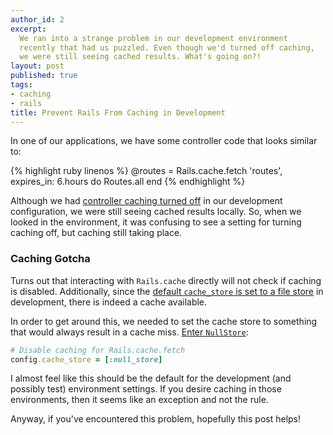 ```yaml
---
author_id: 2
excerpt:
  We ran into a strange problem in our development environment
  recently that had us puzzled. Even though we'd turned off caching,
  we were still seeing cached results. What's going on?!
layout: post
published: true
tags:
- caching
- rails
title: Prevent Rails From Caching in Development
---
```


In one of our applications, we have some controller code that looks
similar to:

{% highlight ruby linenos %}
@routes = Rails.cache.fetch 'routes', expires_in: 6.hours do
  Routes.all
end
{% endhighlight %}

Although we had [controller caching turned off][] in our development
configuration, we were still seeing cached results locally. So, when we
looked in the environment, it was confusing to see a setting for turning
caching off, but caching still taking place.

### Caching Gotcha

Turns out that interacting with `Rails.cache` directly will not check
if caching is disabled. Additionally, since the [default `cache_store` is
set to a file store][] in development, there is indeed a cache available.

In order to get around this, we needed to set the cache store to something
that would always result in a cache miss. [Enter `NullStore`][]:

```ruby
# Disable caching for Rails.cache.fetch
config.cache_store = [:null_store]
```

I almost feel like this should be the default for the development (and
possibly test) environment settings. If you desire caching in those
environments, then it seems like an exception and not the rule.

Anyway, if you've encountered this problem, hopefully this post helps!

[controller caching turned off]: http://guides.rubyonrails.org/caching_with_rails.html#basic-caching
[default `cache_store` is set to a file store]: http://guides.rubyonrails.org/caching_with_rails.html#activesupport-cache-filestore
[enter `NullStore`]: http://guides.rubyonrails.org/caching_with_rails.html#activesupport-cache-nullstore
